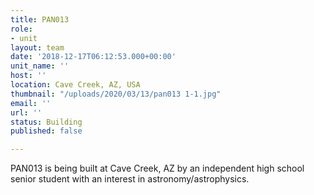 ```yaml
---
title: PAN013
role:
- unit
layout: team
date: '2018-12-17T06:12:53.000+00:00'
unit_name: ''
host: ''
location: Cave Creek, AZ, USA
thumbnail: "/uploads/2020/03/13/pan013 1-1.jpg"
email: ''
url: ''
status: Building
published: false

---
```

PAN013 is being built at Cave Creek, AZ by an independent high school senior student with an interest in astronomy/astrophysics.